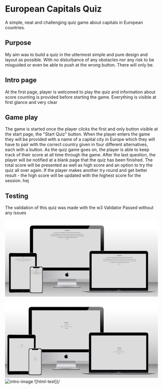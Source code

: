


# European Capitals Quiz

A simple, neat and challenging quiz game about capitals in European countries.


## Purpose

My aim was to build a quiz in the uttermost simple and pure design and layout as possible. 
With no disturbance of any obstacles nor any risk to be misguided or even be able to push at the wrong button.
There will only be.


## Intro page

At the first page, player is welcomed to play the quiz and information about score counting is provided before starting the game. Everything is visible at first glance and very clear 


## Game play

The game is started once the player clicks the first and only button visible at the start page, the "Start Quiz" button.
When the player enters the game they will be provided with a name of a capital city in Europe which they will have to pair with the correct country given in four different alternatives, each with a button.
As the quiz game goes on, the player is able to keep track of their score at all time through the game.
After the last question, the player will be notified at a blank page that the quiz has been finished.
The total score will be presented as well as high score and an option to try the quiz all over again.
If the player makes another try round and get better result - the high score will be updated with the highest score for the session. hej

## Testing

The validation of this quiz was made with the w3 Validator
Passed without any issues




![Mockup-image](/assets/images/quiz-mockup.png)

![Mockup-gameplay-image](/assets/images/gameplay-mockup.png)
![intro-image](/assets)
![html-test](/

